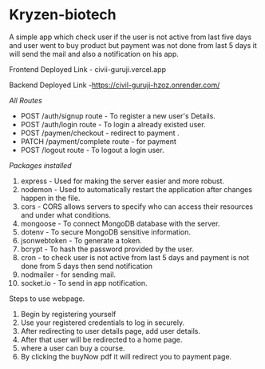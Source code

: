 # Kryzen-biotech
 A simple app which check user if the user is not active from last five days and user went to buy product but payment was not done from last 5 days it will send the mail and also a notification on his app.

Frontend Deployed Link - civii-guruji.vercel.app

Backend Deployed Link -https://civil-guruji-hzoz.onrender.com/



*All Routes*

- POST /auth/signup route - To register a new user's Details.
- POST /auth/login route - To login a already existed user.
- POST /paymen/checkout - redirect to payment .
- PATCH /payment/complete route - for payment
- POST /logout route - To logout a login user.

*Packages installed*

1. express - Used for making the server easier and more robust.
2. nodemon - Used to automatically restart the application after changes happen in the file.
3. cors - CORS allows servers to specify who can access their resources and under what conditions.
4. mongoose - To connect MongoDB database with the server.
5. dotenv - To secure MongoDB sensitive information.
6. jsonwebtoken - To generate a token.
7. bcrypt - To hash the password provided by the user.
8. cron - to check user is not active from last 5 days and payment is not done from 5 days  then send notification
9. nodmailer - for sending mail.
10. socket.io - To send in app notification.

Steps to use webpage.
   1. Begin by registering yourself
   2. Use your registered credentials to log in securely.
   3. After redirecting to user details page, add  user details.
   4. After that user will be redirected to a home page.
   5. where a user can buy a course.
   6. By clicking the buyNow pdf it will redirect you to payment page.
